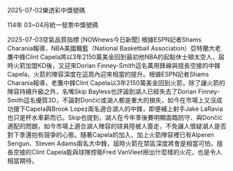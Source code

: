 
2025-07-02樂透彩中獎號碼

                                
114年 03~04月統一發票中獎號碼
                             
2025-07-03空氣品質指標
                              [NOWnews今日新聞] 根據ESPN記者Shams Charania報導，NBA美國職籃（National Basketball Association）亞特蘭大老鷹中鋒Clint Capela將以3年2150萬美金回到最初他NBA的起點休士頓太空人，屆時火箭加盟KD後，又迎來Dorian Finney-Smith這名萬用鋒線與擅長空接的中鋒Capela，火箭的陣容深度在這周內迎來相當的提升。根據ESPN記者Shams Charania報導，老鷹中鋒Clint Capela以3年2150萬美金回到火箭，除了讓火箭的陣容持續升級之外，名嘴Skip Bayless也評論到湖人已經失去了Dorian Finney-Smith這名優質3D，不論對Dončić或湖人都是重大的損失，如今在市場上又沒成功搶下Capela與Brook Lopez兩名適合湖人的中鋒，即便補上射手Jake LaRavia也只是杯水車薪而已。Skip也提到，湖人在今年季後賽明顯面臨防守、與Dončić適配的問題，如今市場上適合湖人陣容的球員陸被人簽走，不免讓人懷疑湖人是否對下季還抱有競爭的心態。隨著Capela的加入，加上火箭陣容裡已有Alperen Sengun、Steven Adams兩名大中鋒，屆時火箭在禁區深度將會是相當可怕，擅長空接的Clint Capela能與球隊控衛Fred VanVleet擦出什麼樣的火花，也是令人相當期待。
